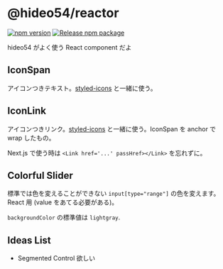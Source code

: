 # @hideo54/reactor

[![npm version](https://badge.fury.io/js/@hideo54%2Freactor.svg)](https://badge.fury.io/js/@hideo54%2Freactor)
[![Release npm package](https://github.com/hideo54/reactor/actions/workflows/release.yml/badge.svg)](https://github.com/hideo54/reactor/actions/workflows/release.yml)

hideo54 がよく使う React component だよ

## IconSpan

アイコンつきテキスト。[styled-icons](https://github.com/styled-icons/styled-icons) と一緒に使う。

## IconLink

アイコンつきリンク。[styled-icons](https://github.com/styled-icons/styled-icons) と一緒に使う。IconSpan を anchor で wrap したもの。

Next.js で使う時は `<Link href='...' passHref></Link>` を忘れずに。

## Colorful Slider

標準では色を変えることができない `input[type="range"]` の色を変えます。React 用 (value をあてる必要がある)。

`backgroundColor` の標準値は `lightgray`.

## Ideas List

* Segmented Control 欲しい
